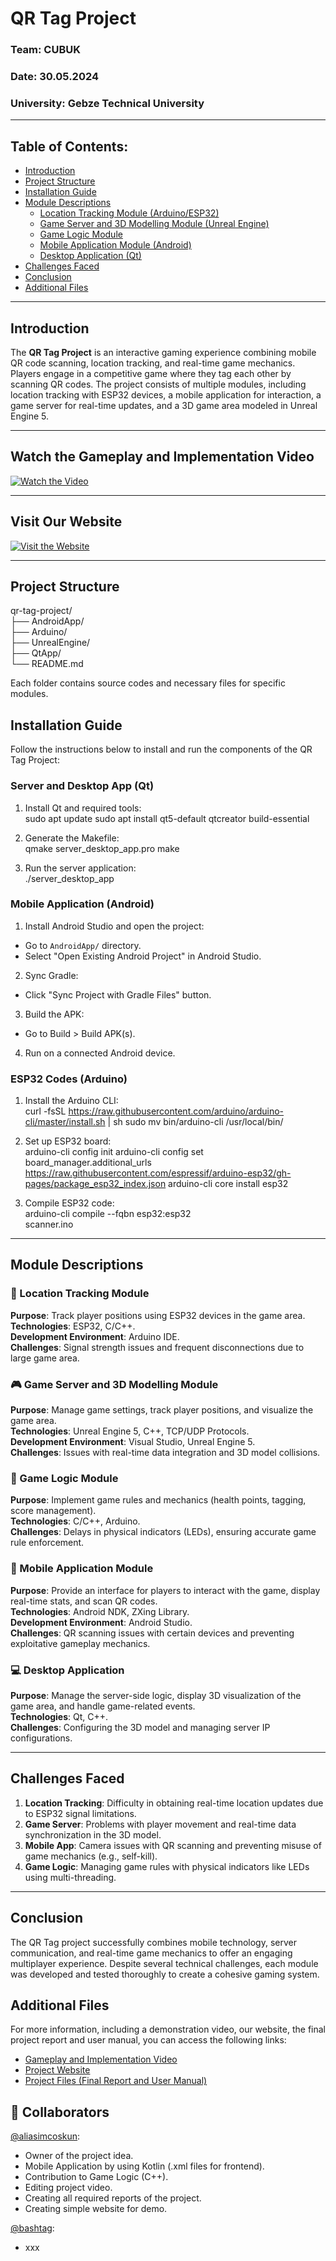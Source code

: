 # QR Tag Project

### Team: CUBUK  
### Date: 30.05.2024  
### University: Gebze Technical University  

---

## Table of Contents:
- [Introduction](#introduction)
- [Project Structure](#project-structure)
- [Installation Guide](#installation-guide)
- [Module Descriptions](#module-descriptions)
  - [Location Tracking Module (Arduino/ESP32)](#location-tracking-module)
  - [Game Server and 3D Modelling Module (Unreal Engine)](#game-server-and-3d-modelling-module)
  - [Game Logic Module](#game-logic-module)
  - [Mobile Application Module (Android)](#mobile-application-module)
  - [Desktop Application (Qt)](#desktop-application)
- [Challenges Faced](#challenges-faced)
- [Conclusion](#conclusion)
- [Additional Files](#additional-files)

---

## Introduction
The **QR Tag Project** is an interactive gaming experience combining mobile QR code scanning, location tracking, and real-time game mechanics. Players engage in a competitive game where they tag each other by scanning QR codes. The project consists of multiple modules, including location tracking with ESP32 devices, a mobile application for interaction, a game server for real-time updates, and a 3D game area modeled in Unreal Engine 5.

---

## **Watch the Gameplay and Implementation Video**
[![Watch the Video](https://img.youtube.com/vi/42vSmNZDn74/0.jpg)](https://youtu.be/42vSmNZDn74?si=aFr2VjpI9jUzaMdx)

---

## **Visit Our Website**
[![Visit the Website](https://via.placeholder.com/800x400.png?text=Visit+Our+Website)](https://ardaardac.wixsite.com/my-site-3)

---

## Project Structure
qr-tag-project/\
├── AndroidApp/\
├── Arduino/\
├── UnrealEngine/\
├── QtApp/\
└── README.md

Each folder contains source codes and necessary files for specific modules.

## Installation Guide
Follow the instructions below to install and run the components of the QR Tag Project:

### Server and Desktop App (Qt)
1. Install Qt and required tools:\
sudo apt update sudo apt install qt5-default qtcreator build-essential

2. Generate the Makefile:\
qmake server_desktop_app.pro make

3. Run the server application:\
./server_desktop_app


### Mobile Application (Android)
1. Install Android Studio and open the project:
- Go to `AndroidApp/` directory.
- Select "Open Existing Android Project" in Android Studio.
2. Sync Gradle:
- Click "Sync Project with Gradle Files" button.
3. Build the APK:
- Go to Build > Build APK(s).
4. Run on a connected Android device.

### ESP32 Codes (Arduino)
1. Install the Arduino CLI:\
curl -fsSL https://raw.githubusercontent.com/arduino/arduino-cli/master/install.sh | sh sudo mv bin/arduino-cli /usr/local/bin/

2. Set up ESP32 board:\
arduino-cli config init arduino-cli config set board_manager.additional_urls https://raw.githubusercontent.com/espressif/arduino-esp32/gh-pages/package_esp32_index.json arduino-cli core install esp32

3. Compile ESP32 code:\
arduino-cli compile --fqbn esp32:esp32\
scanner.ino


---

## Module Descriptions

### 📍 Location Tracking Module
**Purpose**: Track player positions using ESP32 devices in the game area.  
**Technologies**: ESP32, C/C++.  
**Development Environment**: Arduino IDE.  
**Challenges**: Signal strength issues and frequent disconnections due to large game area.  

### 🎮 Game Server and 3D Modelling Module
**Purpose**: Manage game settings, track player positions, and visualize the game area.  
**Technologies**: Unreal Engine 5, C++, TCP/UDP Protocols.  
**Development Environment**: Visual Studio, Unreal Engine 5.  
**Challenges**: Issues with real-time data integration and 3D model collisions.

### 🧩 Game Logic Module
**Purpose**: Implement game rules and mechanics (health points, tagging, score management).  
**Technologies**: C/C++, Arduino.  
**Challenges**: Delays in physical indicators (LEDs), ensuring accurate game rule enforcement.

### 📱 Mobile Application Module
**Purpose**: Provide an interface for players to interact with the game, display real-time stats, and scan QR codes.  
**Technologies**: Android NDK, ZXing Library.  
**Development Environment**: Android Studio.  
**Challenges**: QR scanning issues with certain devices and preventing exploitative gameplay mechanics.

### 💻 Desktop Application
**Purpose**: Manage the server-side logic, display 3D visualization of the game area, and handle game-related events.  
**Technologies**: Qt, C++.  
**Challenges**: Configuring the 3D model and managing server IP configurations.

---

## Challenges Faced
1. **Location Tracking**: Difficulty in obtaining real-time location updates due to ESP32 signal limitations.
2. **Game Server**: Problems with player movement and real-time data synchronization in the 3D model.
3. **Mobile App**: Camera issues with QR scanning and preventing misuse of game mechanics (e.g., self-kill).
4. **Game Logic**: Managing game rules with physical indicators like LEDs using multi-threading.

---

## Conclusion
The QR Tag project successfully combines mobile technology, server communication, and real-time game mechanics to offer an engaging multiplayer experience. Despite several technical challenges, each module was developed and tested thoroughly to create a cohesive gaming system.

## Additional Files
For more information, including a demonstration video, our website, the final project report and user manual, you can access the following links:
- [Gameplay and Implementation Video](https://youtu.be/42vSmNZDn74?si=aFr2VjpI9jUzaMdx)  
- [Project Website](https://ardaardac.wixsite.com/my-site-3)  
- [Project Files (Final Report and User Manual)](https://drive.google.com/drive/folders/17KQuRK2ZjIPfvACE4FMA6-GAQMbPVH46?usp=sharing)  

## 🤝 Collaborators
[@aliasimcoskun](https://github.com/aliasimcoskun): 
- Owner of the project idea.
- Mobile Application by using Kotlin (.xml files for frontend).
- Contribution to Game Logic (C++).
- Editing project video.
- Creating all required reports of the project.
- Creating simple website for demo.

[@bashtag](https://github.com/bashtag):
- xxx
